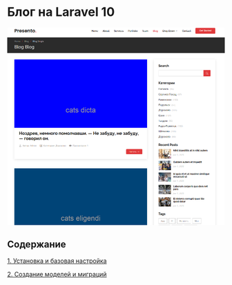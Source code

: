 # Блог на Laravel 10

![Alt text](docs/image/intro.png)

## Содержание

[1. Установка и базовая настройка](docs/install.md)

[2. Создание моделей и миграций](docs/model_and_migration.md)

